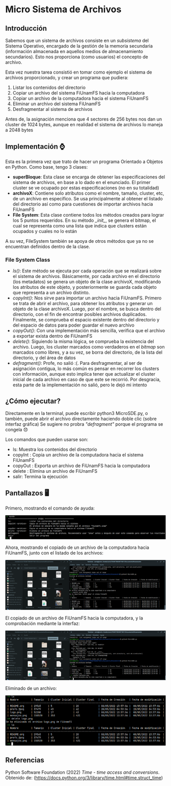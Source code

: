 # Micro Sistema de Archivos

## Introducción

Sabemos que un sistema de archivos consiste en un *subsistema* del Sistema Operativo, encargado de la gestión de la memoria secundaria (información almacenada en aquellos medios de almacenamiento secundarios).
Esto nos proporciona (como usuarios) el concepto de archivo.

Esta vez nuestra tarea consistió en tomar como ejemplo el sistema de archivos proporcionado, y crear un programa que pudiera:
 1. Listar los contenidos del directorio
 2. Copiar un archivo del sistema FiUnamFS hacia la computadora
 3. Copiar un archivo de la computadora hacia el sistema FiUnamFS
 4. Eliminar un archivo del sistema FiUnamFS
 5. Desfragmentar al sistema de archivos

Antes de, la asignación menciona que 4 sectores de 256 bytes nos dan un cluster de 1024 bytes, aunque en realidad el sistema de archivos lo maneja a 2048 bytes

## Implementación ⌚

Esta es la primera vez que trato de hacer un programa Orientado a Objetos en Python. Como base, tengo 3 clases:
 * **superBloque**: Esta clase se encarga de obtener las especificaciones del sistema de archivos, en base a lo dado en el enunciado. El primer cluster se ve ocupado por estas especificaciones (no en su totalidad)
 * **archivoX**: Contiene solo atributos como el nombre, tamaño, cluster, etc, de un archivo en especifico. Se usa principalmente al obtener el listado del directorio así como para cuestiones de importar archivos hacia FiUnamFS
 * **File System**: Esta clase contiene todos los métodos creados para lograr los 5 puntos requeridos. En su método *\__init\__*, se genera el bitmap, el cual se representa como una lista que indica que clusters están ocupados y cuales no lo están

A su vez, FileSystem también se apoya de otros métodos que ya no se encuentran definidos dentro de la clase.

### File System Class

 * *ls()*: Este método se ejecuta por cada operación que se realizará sobre el sistema de archivos. Básicamente, por cada archivo en el directorio (los metadatos) se genera un objeto de la clase archivoX, modificando los atributos de este objeto, y posteriormente se guarda cada objeto que representa a un archivo distinto.
 * *copyInt()*: Nos sirve para importar un archivo hacia FiUnamFS. Primero se trata de abrir el archivo, para obtener los atributos y generar un objeto de la clase archivoX. Luego, por el nombre, se busca dentro del directorio, con el fin de encontrar posibles archivos duplicados. Finalmente, se comprueba el espacio existente dentro del directorio y del espacio de datos para poder guardar el nuevo archivo
 * *copyOut()*: Con una implementación más sencilla, verifica que el archivo a exportar exista dentro de FiUnamFS
 * *delete()*: Siguiendo la misma lógica, se comprueba la existencia del archivo. Luego, los cluster marcados como verdaderos en el *bitmap* son marcados como libres, y a su vez, se borra del directorio, de la lista del directorio, y del área de datos
 * *defragment()*: Profe, no salió :(. Para desfragmentar, al ser de asignación contigua, lo más común es pensar en recorrer los clusters con información, aunque esto implica tener que actualizar el cluster inicial de cada archivo en caso de que este se recorrió. Por desgracia, esta parte de la implementación no salió, pero le dejó mi intento

## ¿Cómo ejecutar?

Directamente en la terminal, puede escribir python3 MicroSDE.py, o también, puede abrir el archivo directamente haciendo doble clic (sobre interfaz gráfica)
Se sugiere no probra *"defragment"* porque el programa se congela 😞

Los comandos que pueden usarse son:
 * ls: Muestra los contenidos del directorio
 * copyInt <archivo>: Copia un archivo de la computadora hacia el sistema FiUnamFS
 * copyOut <archivo>: Exporta un archivo de FiUnamFS hacia la computadora
 * delete <archivo>: Elimina un archivo de FiUnamFS
 * salir: Termina la ejecución

## Pantallazos 🖥️
Primero, mostrando el comando de ayuda:
  
![ayuda](imagenes/ayuda.png)
  
Ahora, mostrando el copiado de un archivo de la computadora hacia FiUnamFS, junto con el listado de los archivos:
  
![CopyInt](imagenes/CopyInt.png)
  
El copiado de un archivo de FiUnamFS hacia la computadora, y la comprobación mediante la interfaz:
  
![CopyOut](imagenes/copyOut.png)
  
Eliminado de un archivo:
  
![delete](imagenes/delete.png)
  
  
## Referencias
Python Software Foundation (2022) *Time - time access and conversions*. Obtenido de: (https://docs.python.org/3/library/time.html#time.struct_time)
